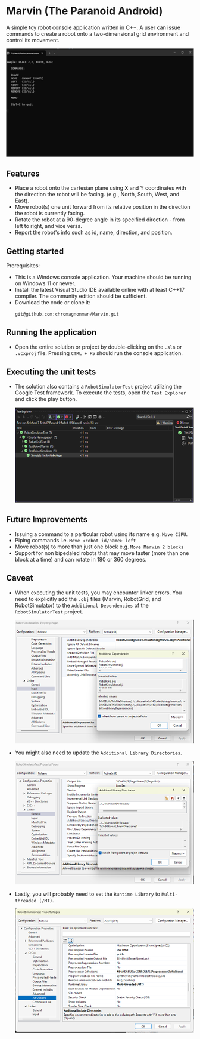 # Marvin (The Paranoid Android)
A simple toy robot console application written in C++. A user can issue commands to create a robot onto a two-dimensional grid environment and control its movement.

![Menu](SimulatorMenu.png)

## Features

- Place a robot onto the cartesian plane using X and Y coordinates with the direction the robot will be facing. (e.g., North, South, West, and East).
- Move robot(s) one unit forward from its relative position in the direction the robot is currently facing.
- Rotate the robot at a 90-degree angle in its specified direction - from left to right, and vice versa.
- Report the robot's info such as id, name, direction, and position.

## Getting started
Prerequisites:
- This is a Windows console application. Your machine should be running on Windows 11 or newer.
- Install the latest Visual Studio IDE available online with at least C++17 compiler. The community edition should be sufficient.
- Download the code or clone it:
	```
	git@github.com:chromagnonman/Marvin.git
	```
## Running the application
-  Open the entire solution or project by double-clicking on the `.sln` or `.vcxproj` file. Pressing `CTRL + F5` should run the console application.

## Executing the unit tests
- The solution also contains a `RobotSimulatorTest` project utilizing the Google Test framework. To execute the tests, open the `Test Explorer` and click the play button.

	![TestExplorer](TestExplorer.png)

## Future Improvements
- Issuing a command to a particular robot using its name e.g. `Move C3PU`.
- Piping commands i.e. `Move <robot id/name> left`
- Move robot(s) to more than just one block e.g. `Move Marvin 2 blocks`
- Support for non bipedaled robots that may move faster (more than one block at a time) and can rotate in 180 or 360 degrees.

## Caveat
- When executing the unit tests, you may encounter linker errors. You need to explicitly add the `.obj` files (Marvin, RobotGrid, and RobotSimulator) to the `Additional Dependencies`
  of the `RobotSimulatorTest` project.

	![Linker](Linker.png)
- You might also need to update the `Additional Library Directories`.

	![IncludeDirectories](IncludeDirectories.png)
- Lastly, you will probably need to set the `Runtime Library` to `Multi-threaded (/MT)`.

	![RuntimeLibrary](RuntimeLibrary.png)
	

